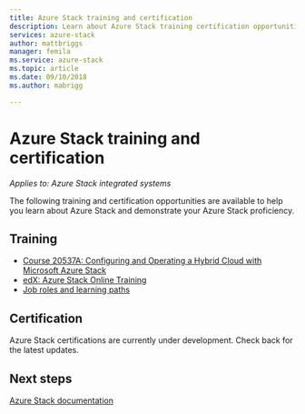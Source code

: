 ```yaml
---
title: Azure Stack training and certification
description: Learn about Azure Stack training certification opportunities
services: azure-stack
author: mattbriggs
manager: femila
ms.service: azure-stack
ms.topic: article
ms.date: 09/10/2018
ms.author: mabrigg

---
```


# Azure Stack training and certification

*Applies to: Azure Stack integrated systems*

The following training and certification opportunities are available to help you learn about Azure Stack and demonstrate your Azure Stack proficiency.

## Training

- [Course 20537A: Configuring and Operating a Hybrid Cloud with Microsoft Azure Stack](https://www.microsoft.com/en-us/learning/course.aspx?cid=20537)
- [edX: Azure Stack Online Training](https://aka.ms/AzureStackMOOC)
- [Job roles and learning paths](https://azure.microsoft.com/training/learning-paths/)

## Certification

Azure Stack certifications are currently under development. Check back for the latest updates.

## Next steps

[Azure Stack documentation](https://docs.microsoft.com/azure/azure-stack/)
